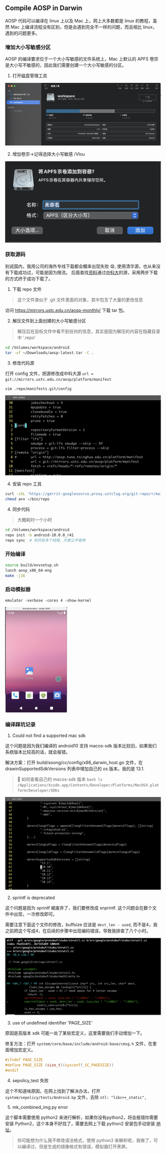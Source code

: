 ## Compile AOSP in Darwin

AOSP 代码可以编译在 linux 上以及 Mac 上，网上大多数都是 linux 的教程，虽然 Mac 上编译流程没有区别，但是会遇到完全不一样的问题，而且相比 linux， 遇到的问题更多。

### 增加大小写敏感分区

AOSP 的编译要求位于一个大小写敏感的文件系统上，Mac 上默认的 APFS 卷宗是大小写不敏感的，因此我们需要创建一个大小写敏感的分区。

1. 打开磁盘管理工具

![磁盘管理器](resources/1.png)

2. 增加卷宗->记得选择大小写敏感 /Vlou

![增加卷宗](resources/2.png)


### 获取源码

别说国内，我用公司的海外专线下载都会概率出现失败 :anguished:, 使用清华源，也从来没有下载成功过，可能是因为限流。
后面查找[资料](https://zhuanlan.zhihu.com/p/27236627794)通过[中科大](https://mirrors.ustc.edu.cn/help/aosp.html)的源，采用两步下载的方式终于成功下载了。

1. 下载 repo 文件
> 这个文件类似于 .git 文件里面的对象，其中包含了大量的更改信息

访问 https://mirrors.ustc.edu.cn/aosp-monthly/ 下载 tar 包。

2. 解压文件到上面创建的大小写敏感分区
> 解压后在目标文件中看不到任何的信息，其实是因为解压的内容在隐藏目录中 '.repo'

```bash
cd /Volumes/workspace/android
tar -xf ~/Downloads/aosp-latest.tar -C . 
```

3. 修改代码源

打开 config 文件，把源修改成中科大源 ```url = git://mirrors.ustc.edu.cn/aosp/platform/manifest```

```bash
vim .repo/manifests.git/config

```
![修改源](resources/3.png)

4. 安装 repo 工具

```bash
curl -sSL 'https://gerrit-googlesource.proxy.ustclug.org/git-repo/+/main/repo?format=TEXT' | base64 -d > ./repo
chmod a+x ~/bin/repo
```

4. 同步代码
> 大概耗时一个小时

```bash
cd /Volumes/workspace/android
repo init -b android-10.0.0_r41
repo sync  # 别开启多个线程，大家公平使用
```

### 开始编译

```bash
source build/envsetup.sh
lunch aosp_x86_64-eng
make -j16
```

### 启动模拟器

```
emulator -verbose -cores 4 -show-kernel
```

<img src="aosp/compile/resources/6.png" width="200" />

### 编译踩坑记录

1. Could not find a supported mac sdk

这个问题是因为我们编译的 android10 支持 macos-sdk 版本比较旧，如果我们系统版本比较高的话，就会报错。

解决方案：打开 build/soong/cc/config/x86_darwin_host.go 文件，在 drawinSupportedSdkVersions 列表中增加自己的 os 版本。我的是 13.1.

> :dart: 如何查看自己的 macos-sdk 版本
> ```bash ls /Applications/Xcode.app/Contents/Developer/Platforms/MacOSX.platform/Developer/SDKs ```

![修复1](resources/4.png)

2. sprintf is deprecated

这个问题是因为 sprintf 被废弃了，我们要修改成 snprintf. 这个问题会在数个文件中出现，一次修改即可。

需要注意下面这个文件的修改，buffsize 应该是 ```dest_len - used```, 而不是4，我之前把这个写成4，在后续的步骤中出现编码错误，导致我排查了八个小时。

![修复2](resources/5.png)

3. use of undefined identifier 'PAGE_SIZE'

原因是高版本 sdk 可能一处了某些宏定义，这里需要我们手动增加一下。

修复方法：打开 ```system/core/base/include/android-base/cmsg.h``` 文件，在里面增加宏定义。

```c
#ifndef PAGE_SIZE
#define PAGE_SIZE (size_t)(sysconf(_SC_PAGESIZE))
#endif
```

4. sepolicy_test 失败

这个不知道啥原因，在网上找到了解决办法，打开 ```system/sepolicy/tests/Android.bp``` 文件，去除 ```stl: "libc++_static",```

5. mk_combined_img.py  error

这个脚本需要使用 python2 来进行解析，如果你没有python2，将会报错你需要安装 Python2，这个本身不好找了，需要去网上下载 python2 安装包手动安装 [地址](https://www.python.org/downloads/release/python-2718/)。

> 你可能想为什么我不修改语法格式，使用 python3 来解析呢，我做了，可以编译过，但是生成的镜像格式有错误，模拟器打开黑屏。







